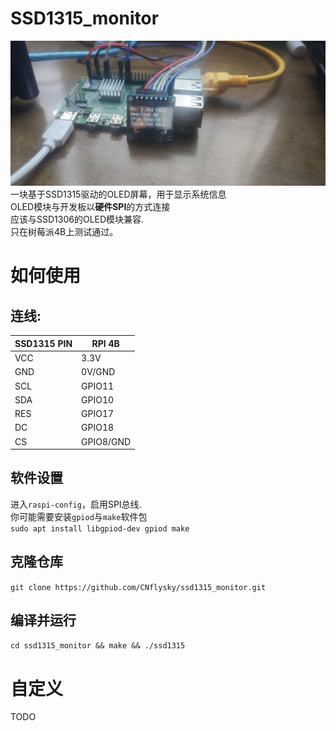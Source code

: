 # SSD1315_monitor
![demo](https://github.com/CNflysky/ssd1315_monitor/blob/30b27b2acf07eabf27873023a94d65e6d676ec41/IMG_20210726_133237_1.jpg)
一块基于SSD1315驱动的OLED屏幕，用于显示系统信息  
OLED模块与开发板以**硬件SPI**的方式连接  
应该与SSD1306的OLED模块兼容.  
只在树莓派4B上测试通过。  
# 如何使用  
## 连线:  
| SSD1315 PIN | RPI 4B |
| - | - |
| VCC | 3.3V |
| GND | 0V/GND |
| SCL | GPIO11 |
| SDA | GPIO10 |
| RES | GPIO17 |
| DC | GPIO18 |
| CS | GPIO8/GND |
## 软件设置  
进入`raspi-config`，启用SPI总线.  
你可能需要安装`gpiod`与`make`软件包  
`sudo apt install libgpiod-dev gpiod make`  
## 克隆仓库  
`git clone https://github.com/CNflysky/ssd1315_monitor.git`  
## 编译并运行  
`cd ssd1315_monitor && make && ./ssd1315`

# 自定义  
TODO  
